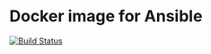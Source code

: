# Docker image for Ansible

[![Build Status](https://travis-ci.org/opsidian/docker-ansible.svg?branch=master)](https://travis-ci.org/opsidian/docker-ansible)
